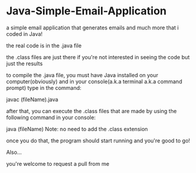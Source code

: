 # Java-Simple-Email-Application
a simple email application that generates emails and much more that i coded in Java!

the real code is in the .java file

the .class files are just there if you're not interested in seeing the code but just the results

to compile the .java file, you must have Java installed on your computer(obviously) and in your console(a.k.a terminal a.k.a command prompt) type in the command:

javac (fileName).java

after that, you can execute the .class files that are made by using the following command in your console:

java (fileName) Note: no need to add the .class extension

once you do that, the program should start running and you're good to go!

Also...

you're welcome to request a pull from me
